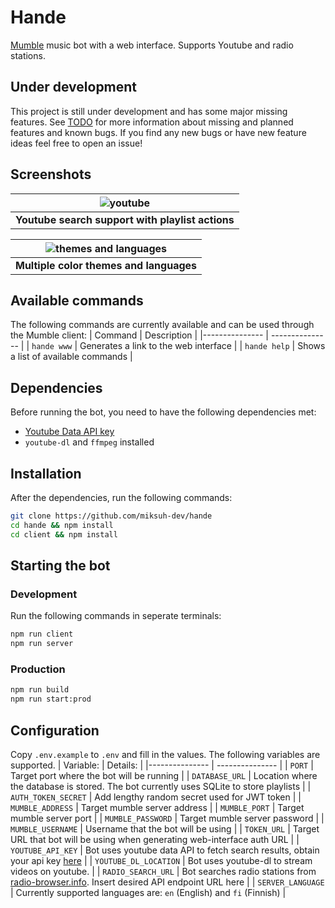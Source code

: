 # Hande

[Mumble](https://www.mumble.info/) music bot with a web interface. Supports Youtube and radio stations.

## Under development

This project is still under development and has some major missing features. See [TODO](docs/TODO.md) for more information about missing and planned features and known bugs. If you find any new bugs or have new feature ideas feel free to open an issue!

## Screenshots

| ![youtube](https://user-images.githubusercontent.com/11806132/210383776-650c5ac9-5d50-43a1-a35a-5a1c28dd7874.gif) |
| :---------------------------------------------------------------------------------------------------------------: |
|                                <b>Youtube search support with playlist actions</b>                                |

| ![themes and languages](https://user-images.githubusercontent.com/11806132/210380520-3689fc16-7ac3-45c8-8035-5e609f3b6d9a.gif) |
| :----------------------------------------------------------------------------------------------------------------------------: |
|                                           <b>Multiple color themes and languages</b>                                           |

## Available commands

The following commands are currently available and can be used through the Mumble client:
| Command | Description |
|--------------- | --------------- |
| `hande www` | Generates a link to the web interface |
| `hande help` | Shows a list of available commands |

## Dependencies

Before running the bot, you need to have the following dependencies met:

- [Youtube Data API key](https://developers.google.com/youtube/registering_an_application)
- `youtube-dl` and `ffmpeg` installed

## Installation

After the dependencies, run the following commands:

```bash
git clone https://github.com/miksuh-dev/hande
cd hande && npm install
cd client && npm install
```

## Starting the bot

### Development

Run the following commands in seperate terminals:

```bash
npm run client
npm run server
```

### Production

```bash
npm run build
npm run start:prod
```

## Configuration

Copy `.env.example` to `.env` and fill in the values. The following variables are supported.
| Variable: | Details: |
|--------------- | --------------- |
| `PORT` | Target port where the bot will be running |
| `DATABASE_URL` | Location where the database is stored. The bot currently uses SQLite to store playlists |
| `AUTH_TOKEN_SECRET` | Add lengthy random secret used for JWT token |
| `MUMBLE_ADDRESS` | Target mumble server address |
| `MUMBLE_PORT` | Target mumble server port |
| `MUMBLE_PASSWORD` | Target mumble server password |
| `MUMBLE_USERNAME` | Username that the bot will be using |
| `TOKEN_URL` | Target URL that bot will be using when generating web-interface auth URL |
| `YOUTUBE_API_KEY` | Bot uses youtube data API to fetch search results, obtain your api key [here](https://developers.google.com/youtube/registering_an_application) |
| `YOUTUBE_DL_LOCATION` | Bot uses youtube-dl to stream videos on youtube. |
| `RADIO_SEARCH_URL` | Bot searches radio stations from [radio-browser.info](https://radio-browser.info). Insert desired API endpoint URL here |
| `SERVER_LANGUAGE` | Currently supported languages are: `en` (English) and `fi` (Finnish) |
